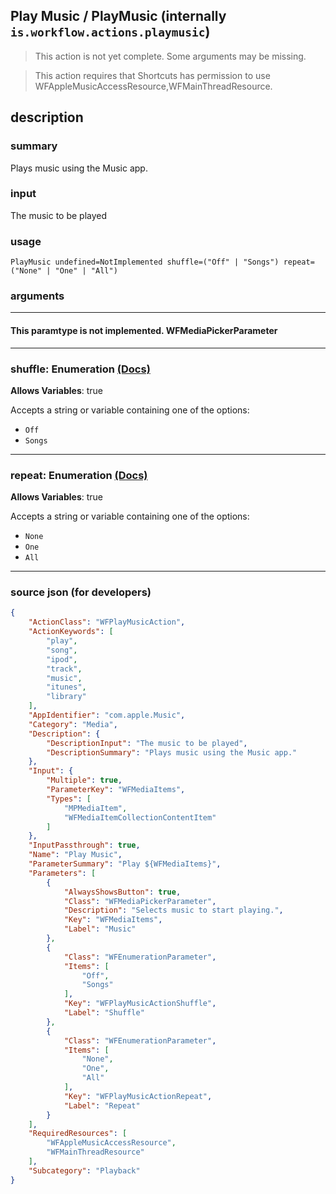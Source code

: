 
## Play Music / PlayMusic (internally `is.workflow.actions.playmusic`)

> This action is not yet complete. Some arguments may be missing.

> This action requires that Shortcuts has permission to use WFAppleMusicAccessResource,WFMainThreadResource.


## description

### summary

Plays music using the Music app.


### input

The music to be played


### usage
```
PlayMusic undefined=NotImplemented shuffle=("Off" | "Songs") repeat=("None" | "One" | "All")
```

### arguments

---

#### This paramtype is not implemented. WFMediaPickerParameter

---

### shuffle: Enumeration [(Docs)](https://pfgithub.github.io/shortcutslang/gettingstarted#enum-select-field)
**Allows Variables**: true



Accepts a string 
or variable
containing one of the options:

- `Off`
- `Songs`

---

### repeat: Enumeration [(Docs)](https://pfgithub.github.io/shortcutslang/gettingstarted#enum-select-field)
**Allows Variables**: true



Accepts a string 
or variable
containing one of the options:

- `None`
- `One`
- `All`

---

### source json (for developers)

```json
{
	"ActionClass": "WFPlayMusicAction",
	"ActionKeywords": [
		"play",
		"song",
		"ipod",
		"track",
		"music",
		"itunes",
		"library"
	],
	"AppIdentifier": "com.apple.Music",
	"Category": "Media",
	"Description": {
		"DescriptionInput": "The music to be played",
		"DescriptionSummary": "Plays music using the Music app."
	},
	"Input": {
		"Multiple": true,
		"ParameterKey": "WFMediaItems",
		"Types": [
			"MPMediaItem",
			"WFMediaItemCollectionContentItem"
		]
	},
	"InputPassthrough": true,
	"Name": "Play Music",
	"ParameterSummary": "Play ${WFMediaItems}",
	"Parameters": [
		{
			"AlwaysShowsButton": true,
			"Class": "WFMediaPickerParameter",
			"Description": "Selects music to start playing.",
			"Key": "WFMediaItems",
			"Label": "Music"
		},
		{
			"Class": "WFEnumerationParameter",
			"Items": [
				"Off",
				"Songs"
			],
			"Key": "WFPlayMusicActionShuffle",
			"Label": "Shuffle"
		},
		{
			"Class": "WFEnumerationParameter",
			"Items": [
				"None",
				"One",
				"All"
			],
			"Key": "WFPlayMusicActionRepeat",
			"Label": "Repeat"
		}
	],
	"RequiredResources": [
		"WFAppleMusicAccessResource",
		"WFMainThreadResource"
	],
	"Subcategory": "Playback"
}
```
